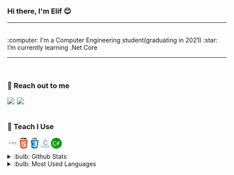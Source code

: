 ### Hi there, I'm Elif :blush:
<hr>
<br/>
<font> :computer: I'm a Computer Engineering student(graduating in 2021)</font>
<font> :star: I’m currently learning .Net Core</font>
<hr>
<br/>

### :raising_hand: Reach out to me

<a href="https://www.linkedin.com/in/elifnuryantut/">
<img width="22" src="https://unpkg.com/simple-icons@v4/icons/linkedin.svg" align="left"/>
</a>
<a href="https://www.instagram.com/elifyantut/">
<img width="22" src="https://unpkg.com/simple-icons@v4/icons/instagram.svg" align="left"/> 
</a>

<br/>
<br/>

### :hammer: Teach I Use
<img align="left" src= "https://raw.githubusercontent.com/github/explore/80688e429a7d4ef2fca1e82350fe8e3517d3494d/topics/java/java.png" width="25" height="25">
<img align="left" src= "https://raw.githubusercontent.com/github/explore/80688e429a7d4ef2fca1e82350fe8e3517d3494d/topics/html/html.png" width="25" height="25">
<img align="left" src= "https://raw.githubusercontent.com/github/explore/80688e429a7d4ef2fca1e82350fe8e3517d3494d/topics/css/css.png" width="25" height="25">
<img align="left" src= "https://raw.githubusercontent.com/github/explore/80688e429a7d4ef2fca1e82350fe8e3517d3494d/topics/c/c.png" width="25" height="25">
<img align="left" src= "https://raw.githubusercontent.com/github/explore/80688e429a7d4ef2fca1e82350fe8e3517d3494d/topics/csharp/csharp.png" width="25" height="25">

<br/>
<br/>

<details>
<summary>:bulb: Github Stats</summary>
<img src="https://github-readme-stats.vercel.app/api?username=elifyantut&theme=dark">
</details>

<details>
<summary>:bulb: Most Used Languages</summary>
<img src="https://github-readme-stats.vercel.app/api/top-langs/?username=elifyantut&layout=compact">
</details>


[linkedin]: https://www.linkedin.com/in/elifnuryantut/
[instagram]: https://www.instagram.com/elifyantut/